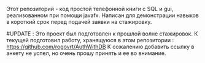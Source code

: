 Этот репозиторий - код простой телефонной книги с SQL и gui, реализованном при помощи javafx.
Написан для демонстрации навыков в короткий срок перед подачей заявки на стажировку.

#UPDATE : Это проект был подготовлен к прошлой волне стажировок. К текущей подготовил работу, хранящуюся в этом репозитории : https://github.com/rogovrt/AuthWithDB
К сожалению добавить ссылку в анкету не успел, но очень прошу принять и ее во внимание.
